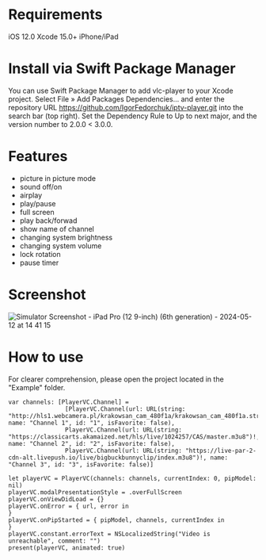 # Requirements
iOS 12.0
Xcode 15.0+
iPhone/iPad

# Install via Swift Package Manager
You can use Swift Package Manager to add vlc-player to your Xcode project. Select File » Add Packages Dependencies... and enter the repository URL https://github.com/IgorFedorchuk/iptv-player.git into the search bar (top right). Set the Dependency Rule to Up to next major, and the version number to 2.0.0 < 3.0.0.

# Features
- picture in picture mode
- sound off/on
- airplay
- play/pause
- full screen
- play back/forwad
- show name of channel
- changing system brightness
- changing system volume
- lock rotation
- pause timer
  
# Screenshot
![Simulator Screenshot - iPad Pro (12 9-inch) (6th generation) - 2024-05-12 at 14 41 15](https://github.com/IgorFedorchuk/iptv-player/assets/2764603/df6e382f-1d22-4858-8d6a-7d98b930497c)

# How to use
For clearer comprehension, please open the project located in the "Example" folder.
```
var channels: [PlayerVC.Channel] =
                [PlayerVC.Channel(url: URL(string: "http://hls1.webcamera.pl/krakowsan_cam_480f1a/krakowsan_cam_480f1a.stream/chunks.m3u8")!, name: "Channel 1", id: "1", isFavorite: false),
                PlayerVC.Channel(url: URL(string: "https://classicarts.akamaized.net/hls/live/1024257/CAS/master.m3u8")!, name: "Channel 2", id: "2", isFavorite: false),
                PlayerVC.Channel(url: URL(string: "https://live-par-2-cdn-alt.livepush.io/live/bigbuckbunnyclip/index.m3u8")!, name: "Channel 3", id: "3", isFavorite: false)]
                
let playerVC = PlayerVC(channels: channels, currentIndex: 0, pipModel: nil)
playerVC.modalPresentationStyle = .overFullScreen
playerVC.onViewDidLoad = {}
playerVC.onError = { url, error in
}
playerVC.onPipStarted = { pipModel, channels, currentIndex in
}
playerVC.constant.errorText = NSLocalizedString("Video is unreachable", comment: "")
present(playerVC, animated: true)
```
